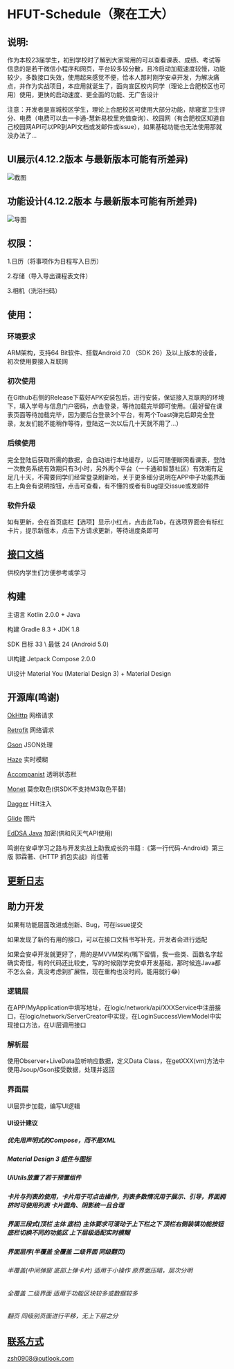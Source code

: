 # HFUT-Schedule（聚在工大）

## 说明:
作为本校23届学生，初到学校时了解到大家常用的可以查看课表、成绩、考试等信息的是若干微信小程序和网页，平台较多较分散，且冷启动加载速度较慢，功能较少，多数接口失效，使用起来感觉不便，恰本人那时刚学安卓开发，为解决痛点，并作为实战项目，本应用就诞生了，面向宣区校内同学（理论上合肥校区也可用）使用，更快的启动速度、更全面的功能、无广告设计

注意：开发者是宣城校区学生，理论上合肥校区可使用大部分功能，除寝室卫生评分、电费（电费可以去一卡通-慧新易校里充值查询）、校园网（有合肥校区知道自己校园网API可以PR到API文档或发邮件或issue），如果基础功能也无法使用那就没办法了...

## UI展示(4.12.2版本 与最新版本可能有所差异)
![截图](/img/screenShot.jpg)

## 功能设计(4.12.2版本 与最新版本可能有所差异)
![导图](/img/mindMaster.png)

## 权限：
1.日历（将事项作为日程写入日历）

2.存储（导入导出课程表文件）

3.相机（洗浴扫码）

## 使用：
### 环境要求
ARM架构，支持64 Bit软件、搭载Android 7.0 （SDK 26）及以上版本的设备，初次使用要接入互联网

### 初次使用
在Github右侧的Release下载好APK安装包后，进行安装，保证接入互联网的环境下，填入学号与信息门户密码，点击登录，等待加载完毕即可使用。（最好留在课表页面等待加载完毕，因为要后台登录3个平台，有两个Toast弹完后即完全登录，友友们能不能稍作等待，登陆这一次以后几十天就不用了...）

### 后续使用
完全登陆后获取所需的数据，会自动进行本地缓存，以后可随便断网看课表，登陆一次教务系统有效期只有3小时，另外两个平台（一卡通和智慧社区）有效期有足足几十天，不需要同学们经常登录刷新哈，关于更多细分说明在APP中子功能界面右上角会有说明按钮，点击可查看，有不懂的或者有Bug提交issue或发邮件

### 软件升级
如有更新，会在首页底栏【选项】显示小红点，点击此Tab，在选项界面会有标红卡片，提示新版本，点击下方请求更新，等待进度条即可 


## [接口文档](markdown/API.md)
供校内学生们方便参考或学习

## 构建
主语言 Kotlin 2.0.0 + Java

构建 Gradle 8.3 + JDK 1.8

SDK 目标 33 \ 最低 24 (Android 5.0)

UI构建 Jetpack Compose 2.0.0

UI设计 Material You (Material Design 3) + Material Design

## 开源库(鸣谢)
[OkHttp](https://github.com/square/okhttp) 网络请求

[Retrofit](https://github.com/square/retrofit) 网络请求

[Gson](https://github.com/google/gson) JSON处理

[Haze](https://github.com/chrisbanes/haze) 实时模糊

[Accompanist](https://github.com/google/accompanist) 透明状态栏

[Monet](https://github.com/Kyant0/Monet) 莫奈取色(供SDK不支持M3取色平替)

[Dagger](https://github.com/google/dagger) Hilt注入

[Glide](https://github.com/bumptech/glide) 图片

[EdDSA Java](https://github.com/str4d/ed25519-java) 加密(供和风天气API使用)

[//]: # ([AMap]&#40;https://developer.amap.com/api/android-sdk&#41; 高德地图SDK)

鸣谢在安卓学习之路与开发实战上助我成长的书籍 :《第一行代码-Android》第三版 郭霖著、《HTTP 抓包实战》肖佳著

## [更新日志](markdown/UPDATE.md)

## 助力开发
如果有功能层面改进或创新、Bug，可在issue提交

如果发现了新的有用的接口，可以在接口文档书写补充，开发者会进行适配

如果会安卓开发就更好了，用的是MVVM架构(嘴下留情，我一些类、函数名字起确实奇怪，有的代码还比较史，写的时候刚学完安卓开发基础，那时候连Java都不怎么会，真没考虑到扩展性，现在重构也没时间，能用就行😂)
### 逻辑层
在APP/MyApplication中填写地址，在logic/network/api/XXXService中注册接口，在logic/network/ServerCreator中实现，在LoginSuccessViewModel中实现接口方法，在UI层调用接口
### 解析层
使用Observer+LiveData监听响应数据，定义Data Class，在getXXX(vm)方法中使用Jsoup/Gson接受数据，处理并返回
### 界面层
UI层异步加载，编写UI逻辑
#### UI设计建议 
##### 优先用声明式的Compose，而不是XML

##### Material Design 3 [组件](https://m3.material.io/)与[图标](https://fonts.google.com/icons)

##### UiUtils放置了若干预置组件

##### 卡片与列表的使用，卡片用于可点击操作，列表多数情况用于展示、引导，界面拥挤时可使用列表 卡片圆角、阴影统一且合理

##### 界面三段式(顶栏 主体 底栏) 主体要求可滚动于上下栏之下 顶栏右侧装填功能按钮 底栏切换不同的功能区 上下层级适配实时模糊

##### 界面层序(半覆盖 全覆盖 二级界面 同级翻页)

###### 半覆盖(中间弹窗 底部上弹卡片) 适用于小操作 原界面压暗，层次分明
###### 全覆盖 二级界面 适用于功能区块较多或数据较多
###### 翻页 同级别页面进行平移，无上下层之分



## [联系方式](zsh0908@outlook.com)
zsh0908@outlook.com




